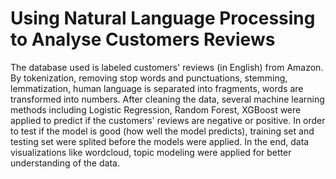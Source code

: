 # Using Natural Language Processing to Analyse Customers Reviews
The database used is labeled customers' reviews (in English) from Amazon.  By tokenization, removing stop words and punctuations, stemming, lemmatization, human language is separated into fragments, words are transformed into numbers. After cleaning the data, several machine learning methods including Logistic Regression, Random Forest, XGBoost were applied to predict if the customers' reviews are negative or positive. In order to test if the model is good (how well the model predicts), training set and testing set were splited before the models were applied. In the end, data visualizations like wordcloud, topic modeling were applied for better understanding of the data.
